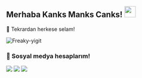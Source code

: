 ## Merhaba Kanks Manks Canks! <img src="https://raw.githubusercontent.com/iampavangandhi/iampavangandhi/master/gifs/Hi.gif" width="30px">


🎉 Tekrardan herkese selam!


<img src="https://komarev.com/ghpvc/?username=Freaky-yigit&label=Ziyaretçi%20Sayısı&color=552b75" alt="Freaky-yigit" />

<h3>🌟 Sosyal medya hesaplarım!</h3>
<p align="left">
    <a href="https://twitch.tv/freaky_yigit" target"blank_"><img src="https://img.shields.io/badge/Twitch-9146FF?style=for-the-badge&logo=twitch&logoColor=white"></a>
        <a href="https://www.youtube.com/channel/UCnpgaksndqIyfSe-DBGDD9A/videos" target"blank_"><img src="https://img.shields.io/badge/YouTube-FF0000?style=for-the-badge&logo=youtube&logoColor=white"></a>
            <a href="https://twitter.com/freakykanks" target"blank_"><img src="https://img.shields.io/badge/Twitter-1DA1F2?style=for-the-badge&logo=twitter&logoColor=white"></a>
    
   

</p>
